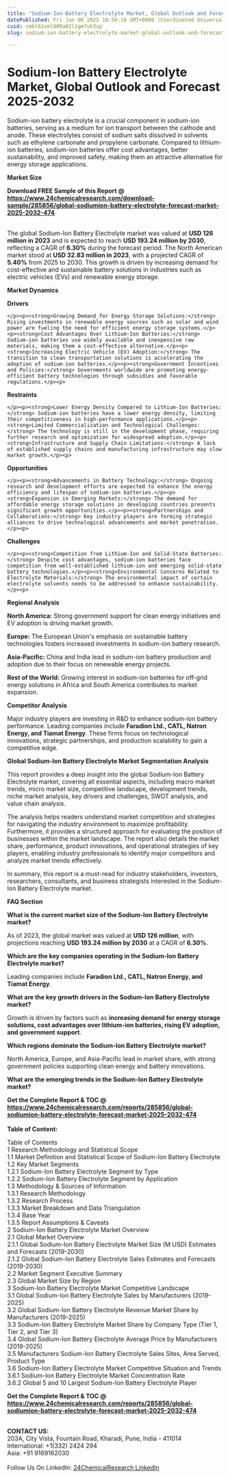 ```yaml
---
title: "Sodium-Ion Battery Electrolyte Market, Global Outlook and Forecast 2025-2032"
datePublished: Fri Jun 06 2025 18:56:10 GMT+0000 (Coordinated Universal Time)
cuid: cmbl61vml000a02l1gm7uh3up
slug: sodium-ion-battery-electrolyte-market-global-outlook-and-forecast-2025-2032-1-1

---
```


# Sodium-Ion Battery Electrolyte Market, Global Outlook and Forecast 2025-2032

<p>Sodium-ion battery electrolyte is a crucial component in sodium-ion batteries, serving as a medium for ion transport between the cathode and anode. These electrolytes consist of sodium salts dissolved in solvents such as ethylene carbonate and propylene carbonate. Compared to lithium-ion batteries, sodium-ion batteries offer cost advantages, better sustainability, and improved safety, making them an attractive alternative for energy storage applications.</p><p>
<strong>Market Size</strong></p><p>
</p><div><b>Download FREE Sample of this Report @ 
            <a href="https://www.24chemicalresearch.com/download-sample/285856/global-sodiumion-battery-electrolyte-forecast-market-2025-2032-474">
            https://www.24chemicalresearch.com/download-sample/285856/global-sodiumion-battery-electrolyte-forecast-market-2025-2032-474</a></b></div><br><p>The global Sodium-Ion Battery Electrolyte market was valued at <strong>USD 126 million in 2023</strong> and is expected to reach <strong>USD 193.24 million by 2030</strong>, reflecting a CAGR of <strong>6.30%</strong> during the forecast period. The North American market stood at <strong>USD 32.83 million in 2023</strong>, with a projected CAGR of <strong>5.40%</strong> from 2025 to 2030. This growth is driven by increasing demand for cost-effective and sustainable battery solutions in industries such as electric vehicles (EVs) and renewable energy storage.</p><p>
<strong>Market Dynamics</strong></p><p>
<strong>Drivers</strong></p><p>

	</p><p><strong>Growing Demand for Energy Storage Solutions:</strong> Rising investments in renewable energy sources such as solar and wind power are fueling the need for efficient energy storage systems.</p><p><strong>Cost Advantages Over Lithium-Ion Batteries:</strong> Sodium-ion batteries use widely available and inexpensive raw materials, making them a cost-effective alternative.</p><p><strong>Increasing Electric Vehicle (EV) Adoption:</strong> The transition to clean transportation solutions is accelerating the adoption of sodium-ion batteries.</p><p><strong>Government Incentives and Policies:</strong> Governments worldwide are promoting energy-efficient battery technologies through subsidies and favorable regulations.</p><p>
<strong>Restraints</strong></p><p>

	</p><p><strong>Lower Energy Density Compared to Lithium-Ion Batteries:</strong> Sodium-ion batteries have a lower energy density, limiting their competitiveness in high-performance applications.</p><p><strong>Limited Commercialization and Technological Challenges:</strong> The technology is still in the development phase, requiring further research and optimization for widespread adoption.</p><p><strong>Infrastructure and Supply Chain Limitations:</strong> A lack of established supply chains and manufacturing infrastructure may slow market growth.</p><p>
<strong>Opportunities</strong></p><p>

	</p><p><strong>Advancements in Battery Technology:</strong> Ongoing research and development efforts are expected to enhance the energy efficiency and lifespan of sodium-ion batteries.</p><p><strong>Expansion in Emerging Markets:</strong> The demand for affordable energy storage solutions in developing countries presents significant growth opportunities.</p><p><strong>Partnerships and Collaborations:</strong> Key industry players are forming strategic alliances to drive technological advancements and market penetration.</p><p>
<strong>Challenges</strong></p><p>

	</p><p><strong>Competition from Lithium-Ion and Solid-State Batteries:</strong> Despite cost advantages, sodium-ion batteries face competition from well-established lithium-ion and emerging solid-state battery technologies.</p><p><strong>Environmental Concerns Related to Electrolyte Materials:</strong> The environmental impact of certain electrolyte solvents needs to be addressed to enhance sustainability.</p><p>
<strong>Regional Analysis</strong></p><p>
</p><p><strong>North America:</strong> Strong government support for clean energy initiatives and EV adoption is driving market growth.</p><p><strong>Europe:</strong> The European Union's emphasis on sustainable battery technologies fosters increased investments in sodium-ion battery research.</p><p><strong>Asia-Pacific:</strong> China and India lead in sodium-ion battery production and adoption due to their focus on renewable energy projects.</p><p><strong>Rest of the World:</strong> Growing interest in sodium-ion batteries for off-grid energy solutions in Africa and South America contributes to market expansion.</p><p>
<strong>Competitor Analysis</strong></p><p>
</p><p>Major industry players are investing in R&amp;D to enhance sodium-ion battery performance. Leading companies include <strong>Faradion Ltd., CATL, Natron Energy, and Tiamat Energy</strong>. These firms focus on technological innovations, strategic partnerships, and production scalability to gain a competitive edge.</p><p>
<strong>Global Sodium-Ion Battery Electrolyte Market Segmentation Analysis</strong></p><p>
</p><p>This report provides a deep insight into the global Sodium-Ion Battery Electrolyte market, covering all essential aspects, including macro market trends, micro market size, competitive landscape, development trends, niche market analysis, key drivers and challenges, SWOT analysis, and value chain analysis.</p><p>
</p><p>The analysis helps readers understand market competition and strategies for navigating the industry environment to maximize profitability. Furthermore, it provides a structured approach for evaluating the position of businesses within the market landscape. The report also details the market share, performance, product innovations, and operational strategies of key players, enabling industry professionals to identify major competitors and analyze market trends effectively.</p><p>
</p><p>In summary, this report is a must-read for industry stakeholders, investors, researchers, consultants, and business strategists interested in the Sodium-Ion Battery Electrolyte market.</p><p>
<strong>FAQ Section</strong></p><p>
<strong>What is the current market size of the Sodium-Ion Battery Electrolyte market?</strong></p><p>
</p><p>As of 2023, the global market was valued at <strong>USD 126 million</strong>, with projections reaching <strong>USD 193.24 million by 2030</strong> at a CAGR of <strong>6.30%</strong>.</p><p>
<strong>Which are the key companies operating in the Sodium-Ion Battery Electrolyte market?</strong></p><p>
</p><p>Leading companies include <strong>Faradion Ltd., CATL, Natron Energy, and Tiamat Energy</strong>.</p><p>
<strong>What are the key growth drivers in the Sodium-Ion Battery Electrolyte market?</strong></p><p>
</p><p>Growth is driven by factors such as <strong>increasing demand for energy storage solutions, cost advantages over lithium-ion batteries, rising EV adoption, and government support</strong>.</p><p>
<strong>Which regions dominate the Sodium-Ion Battery Electrolyte market?</strong></p><p>
</p><p>North America, Europe, and Asia-Pacific lead in market share, with strong government policies supporting clean energy and battery innovations.</p><p>
<strong>What are the emerging trends in the Sodium-Ion Battery Electrolyte market?</strong></p><p>
</p><p></p>

<div><b>Get the Complete Report & TOC @ 
            <a href="https://www.24chemicalresearch.com/reports/285856/global-sodiumion-battery-electrolyte-forecast-market-2025-2032-474">
            https://www.24chemicalresearch.com/reports/285856/global-sodiumion-battery-electrolyte-forecast-market-2025-2032-474</a></b></div><br>
            <b>Table of Content:</b><p>Table of Contents<br />
1 Research Methodology and Statistical Scope<br />
1.1 Market Definition and Statistical Scope of Sodium-Ion Battery Electrolyte<br />
1.2 Key Market Segments<br />
1.2.1 Sodium-Ion Battery Electrolyte Segment by Type<br />
1.2.2 Sodium-Ion Battery Electrolyte Segment by Application<br />
1.3 Methodology & Sources of Information<br />
1.3.1 Research Methodology<br />
1.3.2 Research Process<br />
1.3.3 Market Breakdown and Data Triangulation<br />
1.3.4 Base Year<br />
1.3.5 Report Assumptions & Caveats<br />
2 Sodium-Ion Battery Electrolyte Market Overview<br />
2.1 Global Market Overview<br />
2.1.1 Global Sodium-Ion Battery Electrolyte Market Size (M USD) Estimates and Forecasts (2019-2030)<br />
2.1.2 Global Sodium-Ion Battery Electrolyte Sales Estimates and Forecasts (2019-2030)<br />
2.2 Market Segment Executive Summary<br />
2.3 Global Market Size by Region<br />
3 Sodium-Ion Battery Electrolyte Market Competitive Landscape<br />
3.1 Global Sodium-Ion Battery Electrolyte Sales by Manufacturers (2019-2025)<br />
3.2 Global Sodium-Ion Battery Electrolyte Revenue Market Share by Manufacturers (2019-2025)<br />
3.3 Sodium-Ion Battery Electrolyte Market Share by Company Type (Tier 1, Tier 2, and Tier 3)<br />
3.4 Global Sodium-Ion Battery Electrolyte Average Price by Manufacturers (2019-2025)<br />
3.5 Manufacturers Sodium-Ion Battery Electrolyte Sales Sites, Area Served, Product Type<br />
3.6 Sodium-Ion Battery Electrolyte Market Competitive Situation and Trends<br />
3.6.1 Sodium-Ion Battery Electrolyte Market Concentration Rate<br />
3.6.2 Global 5 and 10 Largest Sodium-Ion Battery Electrolyte Player</p>

<div><b>Get the Complete Report & TOC @ 
            <a href="https://www.24chemicalresearch.com/reports/285856/global-sodiumion-battery-electrolyte-forecast-market-2025-2032-474">
            https://www.24chemicalresearch.com/reports/285856/global-sodiumion-battery-electrolyte-forecast-market-2025-2032-474</a></b></div><br>

<b>CONTACT US:</b><br>
            203A, City Vista, Fountain Road, Kharadi, Pune, India - 411014<br>
            International: +1(332) 2424 294<br>
            Asia: +91 9169162030 <br><br>
            Follow Us On LinkedIn: <a href="https://www.linkedin.com/company/24chemicalresearch/">24ChemicalResearch LinkedIn</a>